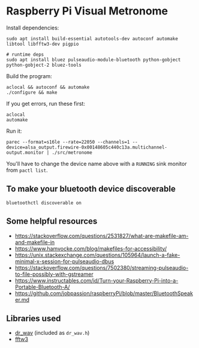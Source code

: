 # Raspberry Pi Visual Metronome

Install dependencies:
```
sudo apt install build-essential autotools-dev autoconf automake libtool libfftw3-dev pigpio

# runtime deps
sudo apt install bluez pulseaudio-module-bluetooth python-gobject python-gobject-2 bluez-tools
```

Build the program:
```
aclocal && autoconf && automake
./configure && make
```

If you get errors, run these first:
```
aclocal
automake
```

Run it:
```
parec --format=s16le --rate=22050 --channels=1 --device=alsa_output.firewire-0x00148605c440c13a.multichannel-output.monitor | ./src/metronome
```

You'll have to change the device name above with a `RUNNING` sink monitor from `pactl list`.

## To make your bluetooth device discoverable

```
bluetoothctl discoverable on
```

## Some helpful resources

* https://stackoverflow.com/questions/2531827/what-are-makefile-am-and-makefile-in
* https://www.hamvocke.com/blog/makefiles-for-accessibility/
* https://unix.stackexchange.com/questions/105964/launch-a-fake-minimal-x-session-for-pulseaudio-dbus
* https://stackoverflow.com/questions/7502380/streaming-pulseaudio-to-file-possibly-with-gstreamer
* https://www.instructables.com/id/Turn-your-Raspberry-Pi-into-a-Portable-Bluetooth-A/
* https://github.com/jobpassion/raspberryPi/blob/master/BluetoothSpeaker.md

## Libraries used

* [dr_wav](https://mackron.github.io/dr_wav) (included as `dr_wav.h`)
* [fftw3](http://www.fftw.org/)
